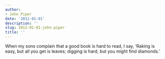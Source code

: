 ```yaml
---
author:
- John Piper
date: '2012-01-01'
description: ''
slug: 2012-01-01-john-piper
title: ''
---
```

When my sons complain that a good book is hard to read, I say, ‘Raking is easy, but all you get is leaves; digging is hard, but you might find diamonds.'



